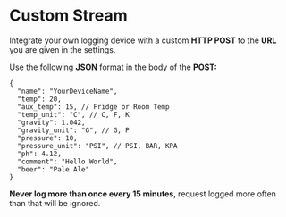 # Custom Stream

Integrate your own logging device with a custom **HTTP POST** to the **URL** you are given in the settings.

Use the following **JSON** format in the body of the **POST:**

```text
{
  "name": "YourDeviceName",
  "temp": 20,
  "aux_temp": 15, // Fridge or Room Temp
  "temp_unit": "C", // C, F, K
  "gravity": 1.042,
  "gravity_unit": "G", // G, P
  "pressure": 10,
  "pressure_unit": "PSI", // PSI, BAR, KPA
  "ph": 4.12,
  "comment": "Hello World",
  "beer": "Pale Ale"
}
```

 **Never log more than once every 15 minutes**, request logged more often than that will be ignored.

